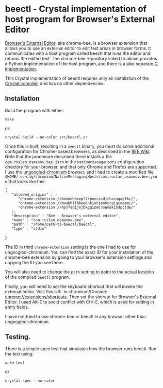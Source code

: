 # beectl - Crystal implementation of host program for Browser's External Editor

[Browser's External Editor](https://github.com/rosmanov/chrome-bee),
aka chrome-bee, is a browser extension that allows you to use an external
editor to edit text areas in browser forms.  It communicates with a
host program called beectl that runs the editor and returns the edited
text.  The chrome-bee repository linked to above provides a Python
implementation of the host program, and there is a also separate [C
implementation](https://github.com/rosmanov/bee-host).

This Crystal implementation of beectl requires only an installation of
the [Crystal compiler](https://crystal-lang.org/), and has no other dependencies.

## Installation

Build the program with either:

    make

or:

    crystal build --no-color src/beectl.cr

Once this is built, resulting in a `beectl` binary, you must do some additional
configuration for Chrome-based browsers,
as described in the [BEE Wiki](https://github.com/rosmanov/chrome-bee/wiki/Configuration-in-Chrome).
Note that the procedure described there installs a file `com.ruslan_osmanov.bee.json`
in the `NativeMessageHosts` configuration directory for your browser, and that
only Chrome and Firefox are supported.  I use the
[ungoogled-chromium](https://github.com/ungoogled-software/ungoogled-chromium) browser,
and I had to create a modified file
`$HOME/.config/chromium/NativeMessagingHosts/com.ruslan_osmanov.bee.json`
that looks like this:

    {
       "allowed_origins" : [
          "chrome-extension://haenebhcepllcpneciadjchacagagfkc/",
          "chrome-extension://moakhilhbeednkjahjmomncgigcoemoi/",
          "chrome-extension://hpjfedijojbkggipmcnoadekibdpcjde/"
       ],
       "description" : "Bee - Browser's external editor",
       "name" : "com.ruslan_osmanov.bee",
       "path" : "/home/path-to-beectl/beectl",
       "type" : "stdio"
}

The ID in third `chrome-extension` setting is the one I had to use for ungoogled-chromium.
You can find the exact ID for your installation of the chrome-bee extension
by going to your browser's extension settings and copying the ID you see there.

You will also need to change the `path` setting to point to the actual location
of the compiled `beectl` program.

Finally, you will need to set the keyboard shortcut that will invoke the external
editor.  Visit this URL in chromium/Chrome: <chrome://extensions/shortcuts>.  Then
set the shorcut for Browser's External Editor.  I used Alt-E to avoid conflict
with Ctrl-E, which is used for editing in entry fields.

I have not tried to use chrome-bee or beectl in any browser other than
ungoogled-chromium.

## Testing.

There is a simple spec test that simulates how the browser runs
beectl.  Run the test using:

    make test

or

    crystal spec --no-color
